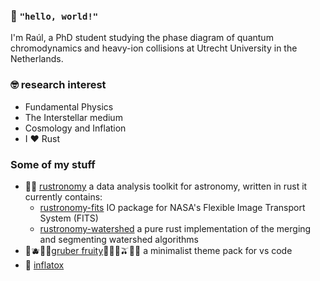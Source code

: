 ### 👋 `"hello, world!"`
I'm Raúl, a PhD student studying the phase diagram of quantum chromodynamics and heavy-ion collisions at Utrecht University in the Netherlands.

### 🤓 research interest
- Fundamental Physics
- The Interstellar medium
- Cosmology and Inflation
- I ❤️ Rust

### Some of my stuff
- 🦀🌌 [rustronomy](https://github.com/smups/rustronomy) a data analysis toolkit for astronomy, written in rust it currently contains:
  - [rustronomy-fits](https://github.com/smups/rustronomy-fits) IO package for NASA's Flexible Image Transport System (FITS)
  - [rustronomy-watershed](https://github.com/smups/rustronomy-watershed) a pure rust implementation of the merging and segmenting watershed algorithms
- 🍇🫐🍒🍎[gruber fruity](https://github.com/smups/gruberfruity)🍊🍋🍐🫒🍧🌸 a minimalist theme pack for vs code
- 🌌 [inflatox](https://github.com/smups/inflatox) 
